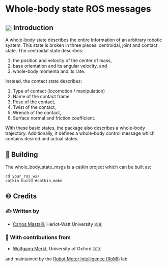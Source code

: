 # Whole-body state ROS messages

## <img align="center" height="20" src="https://i.imgur.com/vAYeCzC.png"/> Introduction

A whole-body state describes the entire information of an arbitrary robotic system. This state is broken in three pieces: centroidal, joint and contact state.
The centroidal state describes:

1. the position and velocity of the center of mass,
1. base orientation and its angular velocity, and
1. whole-body momenta and its rate.

Instead, the contact state describes:

1. Type of contact (locomotion / manipulation)
1. Name of the contact frame
1. Pose of the contact,
1. Twist of the contact,
1. Wrench of the contact,
1. Surface normal and friction coefficient.

With these basic states, the package also describes a whole-body trajectory. Additionally, it defines a whole-body control message which contains desired and actual states.

## :penguin: Building

The whole_body_state_msgs is a catkin project which can be built as:

```
cd your_ros_ws/
catkin build #catkin_make
```

## :copyright: Credits

### :writing_hand: Written by

- [Carlos Mastalli](https://cmastalli.github.io/), Heriot-Watt University :uk:

### :construction_worker: With contributions from

- [Wolfgang Merkt](http://www.wolfgangmerkt.com/research/), University of Oxford :uk:

and maintained by the [Robot Motor Intelligence (RoMI)](https://romilab.org) lab.